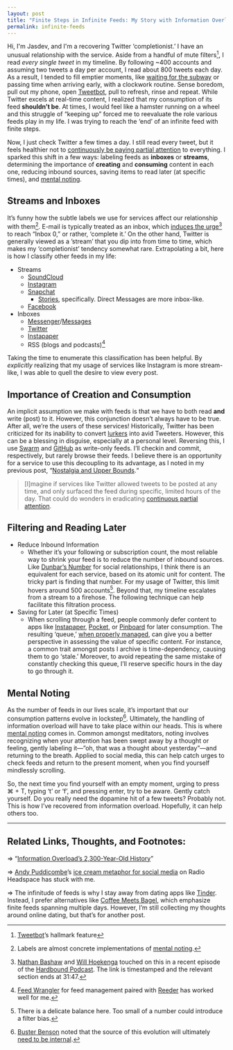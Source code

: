 ```yaml
---
layout: post
title: "Finite Steps in Infinite Feeds: My Story with Information Overload"
permalink: infinite-feeds
---
```


Hi, I'm Jasdev, and I'm a recovering Twitter ‘completionist.’ I have an unusual relationship with the service. Aside from a handful of mute filters[^1], I read _every single tweet_ in my timeline. By following ~400 accounts and assuming two tweets a day per account, I read about 800 tweets each day. As a result, I tended to fill emptier moments, like [waiting for the subway](/commuting) or passing time when arriving early, with a clockwork routine. Sense boredom, pull out my phone, open [Tweetbot](http://tapbots.com/tweetbot/), pull to refresh, rinse and repeat. While Twitter excels at real-time content, I realized that my consumption of its feed **shouldn’t be**. At times, I would feel like a hamster running on a wheel and this struggle of “keeping up” forced me to reevaluate the role various feeds play in my life. I was trying to reach the ‘end’ of an infinite feed with finite steps.

Now, I just check Twitter a few times a day. I still read every tweet, but it feels healthier not to [continuously be paying partial attention](https://en.wikipedia.org/wiki/Continuous_partial_attention) to everything. I sparked this shift in a few ways: labeling feeds as __inboxes__ or __streams__, determining the importance of __creating__ and __consuming__ content in each one, reducing inbound sources, saving items to read later (at specific times), and [mental noting](https://www.headspace.com/blog/2015/11/04/noting-technique-video/).

## Streams and Inboxes
It’s funny how the subtle labels we use for services affect our relationship with them[^2]. E-mail is typically treated as an inbox, which [induces the urge](https://overcast.fm/+GsgOnpEfc/30:40)[^3] to reach “Inbox 0,” or rather, ‘complete it.’ On the other hand, Twitter is generally viewed as a  ’stream’ that you dip into from time to time, which makes my ‘completionist’ tendency somewhat rare. Extrapolating a bit, here is how I classify other feeds in my life:

- Streams
	- [SoundCloud](https://soundcloud.com/jasdev-singh)
	- [Instagram](https://www.instagram.com/jasdev)
	- [Snapchat](https://www.snapchat.com/add/justdavesingh)
		- [Stories](https://support.snapchat.com/en-US/about/stories), specifically. Direct Messages are more inbox-like.
	- [Facebook](https://www.facebook.com/jasdev.singh)
- Inboxes
	- [Messenger](https://m.me/jasdev.singh)/[Messages](sms://7035992135)
	- [Twitter](https://twitter.com/jasdev)
	- [Instapaper](https://www.instapaper.com/p/jasdev)
	- RSS (blogs and podcasts)[^4]

Taking the time to enumerate this classification has been helpful. By _explicitly_ realizing that my usage of services like Instagram is more stream-like, I was able to quell the desire to view every post.

## Importance of Creation and Consumption
An implicit assumption we make with feeds is that we have to both read __and__ write (post) to it. However, this conjunction doesn’t always have to be true. After all, we’re the users of these services! Historically, Twitter has been criticized for its inability to convert [lurkers](https://en.wikipedia.org/wiki/Lurker) into avid Tweeters. However, this can be a blessing in disguise, especially at a personal level. Reversing this, I use [Swarm](https://www.swarmapp.com) and [GitHub](https://github.com/jasdev) as write-only feeds. I’ll checkin and commit, respectively, but rarely browse their feeds. I believe there is an opportunity for a service to use this decoupling to its advantage, as I noted in my previous post, “[Nostalgia and Upper Bounds](/nostalgia).“

> [I]magine if services like Twitter allowed tweets to be posted at any time, and only surfaced the feed during specific, limited hours of the day. That could do wonders in eradicating [continuous partial attention](https://en.wikipedia.org/wiki/Continuous_partial_attention).

## Filtering and Reading Later
- Reduce Inbound Information
	- Whether it’s your following or subscription count, the most reliable way to shrink your feed is to reduce the number of inbound sources. Like [Dunbar’s Number](https://en.wikipedia.org/wiki/Dunbar%27s_number) for social relationships, I think there is an equivalent for each service, based on its atomic unit for content. The tricky part is finding that number. For my usage of Twitter, this limit hovers around 500 accounts[^5]. Beyond that, my timeline escalates from a stream to a firehose. The following technique can help facilitate this filtration process.
- Saving for Later (at Specific Times)
	- When scrolling through a feed, people commonly defer content to apps like [Instapaper](http://instapaper.com/), [Pocket](https://getpocket.com), or [Pinboard](https://pinboard.in) for later consumption. The resulting ‘queue,’ [when properly managed](/managing-my-pocket-queue), can give you a better perspective in assessing the value of specific content. For instance, a common trait amongst posts I archive is time-dependency, causing them to go ‘stale.’ Moreover, to avoid repeating the same mistake of constantly checking this queue, I’ll reserve specific hours in the day to go through it.

## Mental Noting

As the number of feeds in our lives scale, it’s important that our consumption patterns evolve in lockstep[^6]. Ultimately, the handling of information overload will have to take place within our heads. This is where [mental noting](https://www.headspace.com/blog/2015/11/04/noting-technique-video/) comes in. Common amongst meditators, noting involves recognizing when your attention has been swept away by a thought or feeling, gently labeling it—”oh, that was a thought about yesterday”—and returning to the breath. Applied to social media, this can help catch urges to check feeds and return to the present moment, when you find yourself mindlessly scrolling.

So, the next time you find yourself with an empty moment, urging to press ⌘ + T, typing ‘t’ or ‘f’, and pressing enter, try to be aware. Gently catch yourself. Do you really need the dopamine hit of a few tweets? Probably not. This is how I’ve recovered from information overload. Hopefully, it can help others too.

---

## Related Links, Thoughts, and Footnotes:

⇒ “[Information Overload’s 2,300-Year-Old History](https://hbr.org/2011/03/information-overloads-2300-yea.html)”

⇒ [Andy Puddicombe](https://twitter.com/andypuddicombe)’s [ice cream metaphor for social media](https://overcast.fm/+BiIbfZewE/19:57) on Radio Headspace has stuck with me.

⇒ The infinitude of feeds is why I stay away from dating apps like [Tinder](https://www.gotinder.com). Instead, I prefer alternatives like [Coffee Meets Bagel](https://coffeemeetsbagel.com), which emphasize finite feeds spanning multiple days. However, I’m still collecting my thoughts around online dating, but that’s for another post.

[^1]: [Tweetbot](http://tapbots.com/tweetbot/)’s hallmark feature

[^2]: Labels are almost concrete implementations of [mental noting](http://www.insightmeditationcenter.org/books-articles/articles/mental-noting/).

[^3]: [Nathan Bashaw](http://twitter.com/nbashaw/) and [Will Hoekenga](https://twitter.com/willhoekenga) touched on this in a recent episode of the [Hardbound Podcast](https://overcast.fm/itunes1120232683/hardbound). The link is timestamped and the relevant section ends at 31:47.

[^4]: [Feed Wrangler](https://feedwrangler.net/welcome.html) for feed management paired with [Reeder](http://reederapp.com) has worked well for me.

[^5]: There is a delicate balance here. Too small of a number could introduce a filter bias.

[^6]: [Buster Benson](https://twitter.com/buster) noted that the source of this evolution will ultimately [need to be internal](https://twitter.com/buster/status/773913867353141248).
